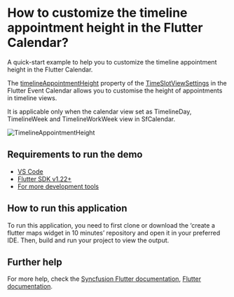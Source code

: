 # How to customize the timeline appointment height in the Flutter Calendar?

A quick-start example to help you to customize the timeline appointment height in the Flutter Calendar.

The [timelineAppointmentHeight](https://help.syncfusion.com/flutter/calendar/timeslot-views#timeline-appointment-height) property of the [TimeSlotViewSettings](https://pub.dev/documentation/syncfusion_flutter_calendar/latest/calendar/TimeSlotViewSettings/TimeSlotViewSettings.html) in the Flutter Event Calendar allows you to customise the height of appointments in timeline views.

 It is applicable only when the calendar view set as TimelineDay, TimelineWeek and TimelineWorkWeek view in SfCalendar.
 
 ![TimelineAppointmentHeight](https://user-images.githubusercontent.com/46158936/206455237-f16b4614-2d14-4510-a814-e6bdc7317dba.gif)

## Requirements to run the demo
* [VS Code](https://code.visualstudio.com/download)
* [Flutter SDK v1.22+](https://flutter.dev/docs/development/tools/sdk/overview)
* [For more development tools](https://flutter.dev/docs/development/tools/devtools/overview)

## How to run this application
To run this application, you need to first clone or download the ‘create a flutter maps widget in 10 minutes’ repository and open it in your preferred IDE. Then, build and run your project to view the output.

## Further help
For more help, check the [Syncfusion Flutter documentation](https://help.syncfusion.com/flutter/introduction/overview),
 [Flutter documentation](https://flutter.dev/docs/get-started/install).
